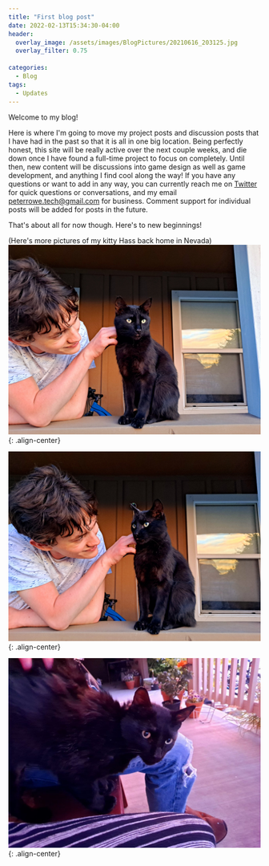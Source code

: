 ```yaml
---
title: "First blog post"
date: 2022-02-13T15:34:30-04:00
header:
  overlay_image: /assets/images/BlogPictures/20210616_203125.jpg
  overlay_filter: 0.75

categories:
  - Blog
tags:
  - Updates
---
```


Welcome to my blog!

Here is where I'm going to move my project posts and discussion posts that I have had in the past so that it is all in one big location. Being perfectly honest, this site will be really active over the next couple weeks, and die down once I have found a full-time project to focus on completely. Until then, new content will be discussions into game design as well as game development, and anything I find cool along the way! If you have any questions or want to add in any way, you can currently reach me on [Twitter][Twitter-Site] for quick questions or conversations, and my email [peterrowe.tech@gmail.com][Email-Site] for business. Comment support for individual posts will be added for posts in the future.

That's about all for now though. Here's to new beginnings!



(Here's more pictures of my kitty Hass back home in Nevada)
![Hass cat](/assets/images/BlogPictures/20210616_203223.jpg){: .align-center}

![Hass cat 2](/assets/images/BlogPictures/20210616_203226.jpg){: .align-center}

![Hass cat 3](/assets/images/BlogPictures/photo_2022-02-14_16-53-26.jpg){: .align-center}



[Twitter-Site]: https://twitter.com/playerpeter1231
[Email-Site]: mailto:peterrowe.tech@gmail.com